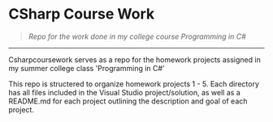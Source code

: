 # CSharp Course Work
> _Repo for the work done in my college course Programming in C#_
---
Csharpcoursework serves as a repo for the homework projects assigned in my summer college class 'Programming in C#'

This repo is structered to organize homework projects 1 - 5. Each directory has all files included in the Visual Studio project/solution, as well as a README.md for each project outlining the description and goal of each project.

